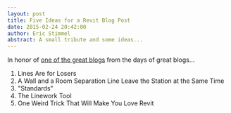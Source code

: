 ```yaml
---
layout: post
title: Five Ideas for a Revit Blog Post  
date: 2015-02-24 20:42:00
author: Eric Stimmel  
abstract: A small tribute and some ideas...  
---
```


In honor of [one of the great blogs][fives] from the days of great blogs... 

1. Lines Are for Losers 
2. A Wall and a Room Separation Line Leave the Station at the Same Time
3. "Standards"
4. The Linework Tool
5. One Weird Trick That Will Make You Love Revit 


[fives]: http://www.5ives.com/ "5ives - Merlin's Lists of Five Things"
